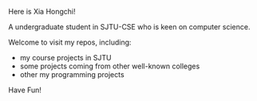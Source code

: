 Here is Xia Hongchi!

A undergraduate student in SJTU-CSE who is keen on computer science.

Welcome to visit my repos, including:
* my course projects in SJTU
* some projects coming from other well-known colleges
* other my programming projects 

Have Fun!
